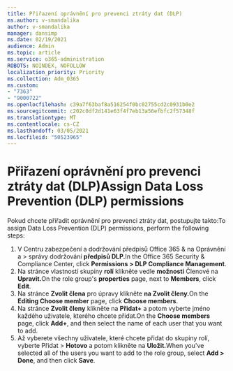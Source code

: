 ```yaml
---
title: Přiřazení oprávnění pro prevenci ztráty dat (DLP)
ms.author: v-smandalika
author: v-smandalika
manager: dansimp
ms.date: 02/19/2021
audience: Admin
ms.topic: article
ms.service: o365-administration
ROBOTS: NOINDEX, NOFOLLOW
localization_priority: Priority
ms.collection: Adm_O365
ms.custom:
- "7363"
- "9000722"
ms.openlocfilehash: c39a7f63baf8a516254f0bc02755cd2c0931b0e2
ms.sourcegitcommit: c202c0df2d141e63f4f7eb13a56efbfc2f57348f
ms.translationtype: MT
ms.contentlocale: cs-CZ
ms.lasthandoff: 03/05/2021
ms.locfileid: "50523965"
---
```

# <a name="assign-data-loss-prevention-dlp-permissions"></a><span data-ttu-id="3870b-102">Přiřazení oprávnění pro prevenci ztráty dat (DLP)</span><span class="sxs-lookup"><span data-stu-id="3870b-102">Assign Data Loss Prevention (DLP) permissions</span></span>

<span data-ttu-id="3870b-103">Pokud chcete přiřadit oprávnění pro prevenci ztráty dat, postupujte takto:</span><span class="sxs-lookup"><span data-stu-id="3870b-103">To assign Data Loss Prevention (DLP) permissions, perform the following steps:</span></span>

1. <span data-ttu-id="3870b-104">V Centru zabezpečení a dodržování předpisů Office 365 & na Oprávnění a > správy dodržování **předpisů DLP.**</span><span class="sxs-lookup"><span data-stu-id="3870b-104">In the Office 365 Security & Compliance Center, click **Permissions > DLP Compliance Management**.</span></span>
2. <span data-ttu-id="3870b-105">Na stránce vlastností skupiny **rolí** klikněte vedle **možnosti** Členové na **Upravit.**</span><span class="sxs-lookup"><span data-stu-id="3870b-105">On the role group's **properties** page, next to **Members**, click **Edit**.</span></span>
3. <span data-ttu-id="3870b-106">Na stránce **Zvolit člena** pro úpravy klikněte **na Zvolit členy.**</span><span class="sxs-lookup"><span data-stu-id="3870b-106">On the **Editing Choose member** page, click **Choose members**.</span></span>
4. <span data-ttu-id="3870b-107">Na stránce **Zvolit členy** klikněte na **Přidat+** a potom vyberte jméno každého uživatele, kterého chcete přidat.</span><span class="sxs-lookup"><span data-stu-id="3870b-107">On the **Choose members** page, click **Add+**, and then select the name of each user that you want to add.</span></span>
5. <span data-ttu-id="3870b-108">Až vyberete všechny uživatele, které chcete přidat do skupiny rolí, vyberte Přidat > **Hotovo** a potom klikněte na **Uložit.**</span><span class="sxs-lookup"><span data-stu-id="3870b-108">When you've selected all of the users you want to add to the role group, select **Add > Done**, and then click **Save**.</span></span>
